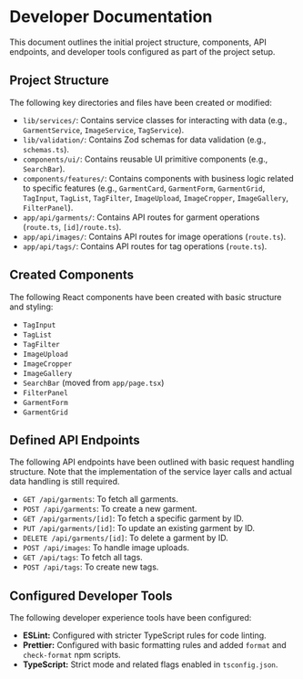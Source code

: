 # Developer Documentation

This document outlines the initial project structure, components, API endpoints, and developer tools configured as part of the project setup.

## Project Structure

The following key directories and files have been created or modified:

*   `lib/services/`: Contains service classes for interacting with data (e.g., `GarmentService`, `ImageService`, `TagService`).
*   `lib/validation/`: Contains Zod schemas for data validation (e.g., `schemas.ts`).
*   `components/ui/`: Contains reusable UI primitive components (e.g., `SearchBar`).
*   `components/features/`: Contains components with business logic related to specific features (e.g., `GarmentCard`, `GarmentForm`, `GarmentGrid`, `TagInput`, `TagList`, `TagFilter`, `ImageUpload`, `ImageCropper`, `ImageGallery`, `FilterPanel`).
*   `app/api/garments/`: Contains API routes for garment operations (`route.ts`, `[id]/route.ts`).
*   `app/api/images/`: Contains API routes for image operations (`route.ts`).
*   `app/api/tags/`: Contains API routes for tag operations (`route.ts`).

## Created Components

The following React components have been created with basic structure and styling:

*   `TagInput`
*   `TagList`
*   `TagFilter`
*   `ImageUpload`
*   `ImageCropper`
*   `ImageGallery`
*   `SearchBar` (moved from `app/page.tsx`)
*   `FilterPanel`
*   `GarmentForm`
*   `GarmentGrid`

## Defined API Endpoints

The following API endpoints have been outlined with basic request handling structure. Note that the implementation of the service layer calls and actual data handling is still required.

*   `GET /api/garments`: To fetch all garments.
*   `POST /api/garments`: To create a new garment.
*   `GET /api/garments/[id]`: To fetch a specific garment by ID.
*   `PUT /api/garments/[id]`: To update an existing garment by ID.
*   `DELETE /api/garments/[id]`: To delete a garment by ID.
*   `POST /api/images`: To handle image uploads.
*   `GET /api/tags`: To fetch all tags.
*   `POST /api/tags`: To create new tags.

## Configured Developer Tools

The following developer experience tools have been configured:

*   **ESLint:** Configured with stricter TypeScript rules for code linting.
*   **Prettier:** Configured with basic formatting rules and added `format` and `check-format` npm scripts.
*   **TypeScript:** Strict mode and related flags enabled in `tsconfig.json`.
